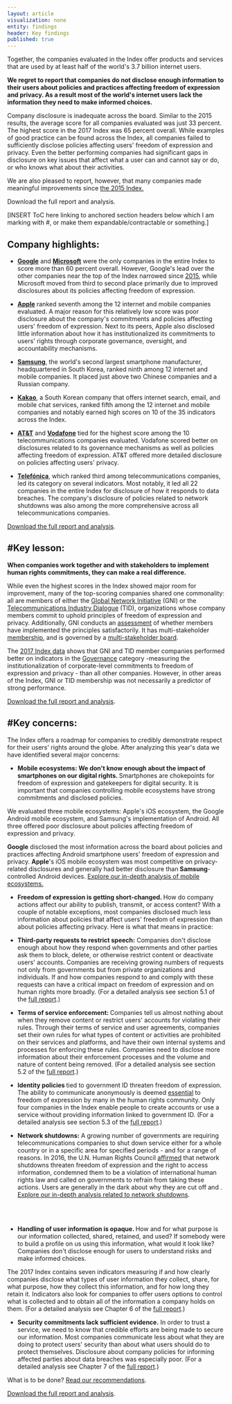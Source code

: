 ```yaml
---
layout: article
visualization: none
entity: findings
header: Key findings
published: true
---
```


<p>Together, the companies evaluated in the Index offer products and services that are used by at least half of the world's 3.7 billion internet users. </p>
<p></p>
<p><strong>We regret to report that companies do not disclose enough information to their users about policies and practices affecting freedom of expression and privacy. As a result most of the world's internet users lack the information they need to make informed choices. </strong></p>
<p></p>
<p>Company disclosure is inadequate across the board. Similar to the 2015 results, the average score for all companies evaluated was just 33 percent. The highest score in the 2017 Index was 65 percent overall. While examples of good practice can be found across the Index, all companies failed to sufficiently disclose policies affecting users' freedom of expression and privacy. Even the better performing companies had significant gaps in disclosure on key issues that affect what a user can and cannot say or do, or who knows what about their activities. </p>
<p></p>
<p>We are also pleased to report, however, that many companies made meaningful improvements since <a href="https://rankingdigitalrights.org/index2015/">the 2015 Index.</a></p>
<p></p>
<p>Download the full report and analysis. </p>
<p></p>
<p>[INSERT ToC here linking to anchored section headers below which I am marking with #, or make them expandable/contractable or something.]</p>
<p></p>
<h2>Company highlights:</h2>
<p></p>
<ul>
<li><a href="https://rankingdigitalrights.org/index2017/companies/google"><strong>Google</strong></a> and <a href="https://rankingdigitalrights.org/index2017/companies/microsoft"><strong>Microsoft</strong></a> were the only companies in the entire Index to score more than 60 percent overall. However, Google's lead over the other companies near the top of the Index narrowed since <a href="https://rankingdigitalrights.org/index2015/">2015</a>, while Microsoft moved from third to second place primarily due to improved disclosures about its policies affecting freedom of expression.</li>
</ul>
<p></p>
<ul>
<li><a href="https://rankingdigitalrights.org/index2017/companies/apple"><strong>Apple</strong></a> ranked seventh among the 12 internet and mobile companies evaluated. A major reason for this relatively low score was poor disclosure about the company's commitments and policies affecting users' freedom of expression. Next to its peers, Apple also disclosed little information about how it has institutionalized its commitments to users' rights through corporate governance, oversight, and accountability mechanisms. </li>
</ul>
<p></p>
<ul>
<li><a href="https://rankingdigitalrights.org/index2017/companies/samsung"><strong>Samsung</strong></a>, the world's second largest smartphone manufacturer, headquartered in South Korea, ranked ninth among 12 internet and mobile companies. It placed just above two Chinese companies and a Russian company. </li>
</ul>
<p></p>
<ul>
<li><a href="https://rankingdigitalrights.org/index2017/companies/kakao"><strong>Kakao</strong></a>, a South Korean company that offers internet search, email, and mobile chat services, ranked fifth among the 12 internet and mobile companies and notably earned high scores on 10 of the 35 indicators across the Index.</li>
</ul>
<p></p>
<ul>
<li><a href="https://rankingdigitalrights.org/index2017/companies/att"><strong>AT&T</strong></a> and <a href="https://rankingdigitalrights.org/index2017/companies/vodafone"><strong>Vodafone</strong></a> tied for the highest score among the 10 telecommunications companies evaluated. Vodafone scored better on disclosures related to its governance mechanisms as well as policies affecting freedom of expression. AT&T offered more detailed disclosure on policies affecting users' privacy.</li>
</ul>
<p></p>
<ul>
<li><a href="https://rankingdigitalrights.org/index2017/companies/telefonica"><strong>Telefónica</strong></a>, which ranked third among telecommunications companies, led its category on several indicators. Most notably, it led all 22 companies in the entire Index for disclosure of how it responds to data breaches. The company's disclosure of policies related to network shutdowns was also among the more comprehensive across all telecommunications companies.</li>
</ul>
<p></p>
<p><a href="https://rankingdigitalrights.org/index2017/download">Download the full report and analysis</a>. </p>
<p></p>
<h2>#Key lesson: </h2>
<p></p>
<p><strong>When companies work together and with stakeholders to implement human rights commitments, they can make a real difference.</strong></p>
<p></p>
<p>While even the highest scores in the Index showed major room for improvement, many of the top-scoring companies shared one commonality: all are members of either the <a href="https://globalnetworkinitiative.org/">Global Network Initiative</a> (GNI) or the <a href="http://www.telecomindustrydialogue.org/">Telecommunications Industry Dialogue</a> (TID), organizations whose company members commit to uphold principles of freedom of expression and privacy. Additionally, GNI conducts an <a href="http://globalnetworkinitiative.org/content/public-report-201516-independent-company-assessments-0">assessment</a> of whether members have implemented the principles satisfactorily. It has multi-stakeholder <a href="http://globalnetworkinitiative.org/participants/index.php">membership</a>, and is governed by a <a href="http://globalnetworkinitiative.org/content/gni-board-directors">multi-stakeholder board</a>. </p>
<p></p>
<p>The <a href="https://rankingdigitalrights.org/index2017/indicators">2017 Index data</a> shows that GNI and TID member companies performed better on indicators in the <a href="https://rankingdigitalrights.org/index2017/categories/governance">Governance</a> category -measuring the institutionalization of corporate-level commitments to freedom of expression and privacy - than all other companies. However, in other areas of the Index, GNI or TID membership was not necessarily a predictor of strong performance. </p>
<p></p>
<p><a href="https://rankingdigitalrights.org/index2017/download">Download the full report and analysis</a>. </p>
<p></p>
<h2>#Key concerns:</h2>
<p></p>
<p>The Index offers a roadmap for companies to credibly demonstrate respect for their users' rights around the globe. After analyzing this year's data we have identified several major concerns: </p>
<p></p>
<ul>
<li><strong>Mobile ecosystems: We don't know enough about the impact of smartphones on our digital rights. </strong>Smartphones are chokepoints for freedom of expression and gatekeepers for digital security. It is important that companies controlling mobile ecosystems have strong commitments and disclosed policies.</li>
</ul>
<p></p>
<p>We evaluated three mobile ecosystems: Apple's iOS ecosystem, the Google Android mobile ecosystem, and Samsung's implementation of Android. All three offered poor disclosure about policies affecting freedom of expression and privacy. </p>
<p></p>
<p><strong>Google</strong> disclosed the most information across the board about policies and practices affecting Android smartphone users' freedom of expression and privacy. <strong>Apple</strong>'s iOS mobile ecosystem was most competitive on privacy-related disclosures and generally had better disclosure than<strong> Samsung</strong>-controlled Android devices. <a href="https://rankingdigitalrights.org/index2017/findings/mobileecosystems">Explore our in-depth analysis of mobile ecosystems. </a></p>
<p></p>
<ul>
<li><strong>Freedom of expression is getting short-changed. </strong>How do company actions affect our ability to publish, transmit, or access content? With a couple of notable exceptions, most companies disclosed much less information about policies that affect users' freedom of expression than about policies affecting privacy. Here is what that means in practice:</li>
</ul>
<p></p>
<ul>
<li><strong>Third-party requests to restrict speech:</strong> Companies don't disclose enough about how they respond when governments and other parties ask them to block, delete, or otherwise restrict content or deactivate users' accounts. Companies are receiving growing numbers of requests not only from governments but from private organizations and individuals. If and how companies respond to and comply with these requests can have a critical impact on freedom of expression and on human rights more broadly. (For a detailed analysis see section 5.1 of the <a href="https://rankingdigitalrights.org/download">full report</a>.) </li>
</ul>
<p></p>
<ul>
<li><strong>Terms of service enforcement: </strong>Companies tell us almost nothing about when they remove content or restrict users' accounts for violating their rules. Through their terms of service and user agreements, companies set their own rules for what types of content or activities are prohibited on their services and platforms, and have their own internal systems and processes for enforcing these rules. Companies need to disclose more information about their enforcement processes and the volume and nature of content being removed. (For a detailed analysis see section 5.2 of the <a href="https://rankingdigitalrights.org/download">full report</a>.) </li>
</ul>
<p></p>
<ul>
<li><strong>Identity policies </strong>tied to government ID threaten freedom of expression. The ability to communicate anonymously is deemed <a href="http://ap.ohchr.org/documents/dpage_e.aspx?si=A/HRC/29/32">essential</a> to freedom of expression by many in the human rights community. Only four companies in the Index enable people to create accounts or use a service without providing information linked to government ID. (For a detailed analysis see section 5.3 of the <a href="https://rankingdigitalrights.org/download">full report</a>.) </li>
</ul>
<p></p>
<ul>
<li><strong>Network shutdowns:</strong> A growing number of governments are requiring telecommunications companies to shut down service either for a whole country or in a specific area for specified periods - and for a range of reasons. In 2016, the U.N. Human Rights Council <a href="http://ap.ohchr.org/documents/dpage_e.aspx?si=A/HRC/32/L.20">affirmed</a> that network shutdowns threaten freedom of expression and the right to access information, condemned them to be a violation of international human rights law and called on governments to refrain from taking these actions. Users are generally in the dark about why they are cut off and . <a href="https://rankingdigitalrights.org/index2017/findings/networkshutdowns">Explore our in-depth analysis related to network shutdowns</a>. </li>
</ul>
<p><br /><br /></p>
<ul>
<li><strong>Handling of user information is opaque. </strong>How and for what purpose is our information collected, shared, retained, and used? If somebody were to build a profile on us using this information, what would it look like? Companies don't disclose enough for users to understand risks and make informed choices.</li>
</ul>
<p></p>
<p>The 2017 Index contains seven indicators measuring if and how clearly companies disclose what types of user information they collect, share, for what purpose, how they collect this information, and for how long they retain it. Indicators also look for companies to offer users options to control what is collected and to obtain all of the information a company holds on them. (For a detailed analysis see Chapter 6 of the <a href="https://rankingdigitalrights.org/download">full report</a>.)</p>
<p> </p>
<ul>
<li><strong>Security commitments lack sufficient evidence.</strong> In order to trust a service, we need to know that credible efforts are being made to secure our information. Most companies communicate less about what they are doing to protect users' security than about what users should do to protect themselves. Disclosure about company policies for informing affected parties about data breaches was especially poor. (For a detailed analysis see Chapter 7 of the <a href="https://rankingdigitalrights.org/download">full report</a>.)</li>
</ul>
<p></p>
<p>What is to be done? <a href="https://rankingdigitalrights.org/index2017/findings/recommendations">Read our recommendations</a>. </p>
<p></p>
<p><a href="https://rankingdigitalrights.org/index2017/download">Download the full report and analysis</a>. </p>
